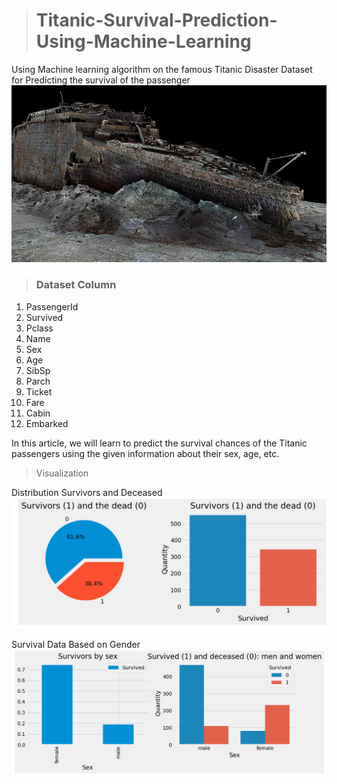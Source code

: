 > # Titanic-Survival-Prediction-Using-Machine-Learning
Using Machine learning algorithm on the famous Titanic Disaster Dataset for Predicting the survival of the passenger
![Titenic](https://github.com/deepakkush02/Titanic-Survival-Prediction-Using-Machine-Learning/blob/main/titenik.png)

> ### Dataset Column
  1. PassengerId
  2. Survived
  3. Pclass
  4. Name
  5. Sex
  6. Age
  7. SibSp
  8. Parch
  9. Ticket
  10. Fare
  11. Cabin
  12. Embarked

 In this article, we will learn to predict the survival chances of the Titanic passengers using the given information about their sex, age, etc.
 > Visualization

   Distribution Survivors and Deceased
    ![Distribution Survivors and Deceased](https://github.com/deepakkush02/Titanic-Survival-Prediction-Using-Machine-Learning/blob/main/Distribution%20Of%20Survivors%20and%20Deceased.png)

   Survival Data Based on Gender
    ![](https://github.com/deepakkush02/Titanic-Survival-Prediction-Using-Machine-Learning/blob/main/Survival%20Data%20Based%20on%20Gender.png)
